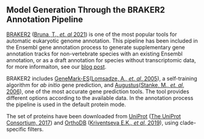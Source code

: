 ## Model Generation Through the BRAKER2 Annotation Pipeline

[BRAKER2](https://github.com/Gaius-Augustus/BRAKER) ([Bruna, T., *et. al* 2021](https://doi.org/10.1093%2Fnargab%2Flqaa108)) is one of the most popular tools for automatic eukaryotic genome annotation. This pipeline has been included in the Ensembl gene annotation process to generate supplementary gene annotation tracks for non-vertebrate species with an existing Ensembl annotation, or as a draft annotation for species without transcriptomic data, for more informaiton, see our [blog post](https://www.ensembl.info/2022/05/24/rapid-release-33-contains-species-annotated-via-braker2/).

BRAKER2 includes [GeneMark-ES](https://genemark.bme.gatech.edu/)([Lomsadze, A., *et. al*, 2005](https://doi.org/10.1093/nar/gki937)), a self-training algorithm for *ab initio* gene prediction, and [Augustus](https://bioinf.uni-greifswald.de/augustus/)([Stanke, M., *et. al*, 2006](https://doi.org/10.1093%2Fnar%2Fgkl200)), one of the most accurate gene prediction tools. The tool provides different options according to the available data. In the annotation process the pipeline is used in the default protein mode.

The set of proteins have been downloaded from [UniProt](https://www.uniprot.org/) ([The UniProt Consortium, 2017](https://doi.org/10.1093/nar/gkw1099)) and [OrthoDB](https://www.orthodb.org/) ([Kriventseva E.K., *et al*, 2019](https://doi.org/10.1093/nar/gky1053)), using clade-specific filters.

